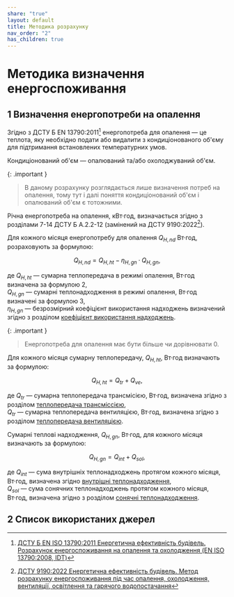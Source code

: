 ```yaml
---
share: "true"
layout: default
title: Методика розрахунку
nav_order: "2"
has_children: true
---
```



# Методика визначення енергоспоживання

## 1 Визначення енергопотреби на опалення

Згідно з ДСТУ Б EN 13790:2011[^1] енергопотреба для опалення — це теплота, яку необхідно подати або видалити з кондиціонованого об'єму для підтримання встановлених температурних умов.

Кондиціонований об'єм — опалюваний та/або охолоджуваний об'єм.

{: .important }
> В даному розрахунку розглядається лише визначення потреб на опалення, тому тут і далі поняття кондиціонований об'єм і опалюваний об'єм є тотожними.

Річна енергопотреба на опалення, кВт·год, визначається згідно з розділами 7-14 ДСТУ Б А.2.2-12 (замінений на ДСТУ 9190:2022[^2]).

Для кожного місяця енергопотребу для опалення $Q_{H,nd}$ Вт·год, розраховують за формулою:

$$Q_{H,nd}=Q_{H,ht}-η_{H,gn}·Q_{H,gn}, \tag{1}$$

де $Q_{H,ht}$ — сумарна теплопередача в режимі опалення, Вт·год визначена за формулою 2,  
$Q_{H,gn}$ — сумарні теплонадходження в режимі опалення, Вт·год визначені за формулою 3,  
$η_{H,gn}$ — безрозмірний коефіцієнт використання надходжень визначений згідно з розділом [коефіцієнт використання надходжень](./utilisation-factor.md).

{: .important }
> Енергопотреба для опалення має бути більше чи дорівнювати 0.

Для кожного місяця сумарну теплопередачу, $Q_{H,ht}$, Вт·год визначають за формулою:

$$Q_{H,ht}=Q_{tr}+Q_{ve}, \tag{2}$$

де $Q_{tr}$ — сумарна теплопередача трансмісією, Вт·год, визначена згідно з розділом [теплопередача трансміссією](./transmission.md),  
$Q_{tr}$ — сумарна теплопередача вентиляцією, Вт·год, визначена згідно з розділом [теплопередача вентиляцією](./ventilation.md).

Сумарні теплові надходження, $Q_{H,gn}$, Вт·год, для кожного місяця визначають за формулою:

$$Q_{H,gn}=Q_{int}+Q_{sol}, \tag{3}$$

де $Q_{int}$ — сума внутрішніх теплонадходжень протягом кожного місяця, Вт·год, визначена згідно [внутрішні теплонадходження](./internal.md),  
$Q_{sol}$ — сума сонячних теплонадходжень протягом кожного місяця, Вт·год, визначена згідно з розділом [сонячні теплонадходження](./solar.md).

## 2 Список використаних джерел

[^1]: [ДСТУ Б EN ISO 13790:2011 Енергетична ефективність будівель. Розрахунок енергоспоживання на опалення та охолодження (EN ISO 13790:2008, IDT)](https://online.budstandart.com/ua/catalog/doc-page?id_doc=28005)
[^2]: [ДСТУ 9190:2022 Енергетична ефективність будівель. Метод розрахунку енергоспоживання під час опалення, охолодження, вентиляції, освітлення та гарячого водопостачання](https://online.budstandart.com/ua/catalog/doc-page.html?id_doc=98995)
